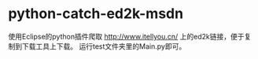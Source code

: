 # python-catch-ed2k-msdn

使用Eclipse的python插件爬取 http://www.itellyou.cn/ 上的ed2k链接，便于复制到下载工具上下载。
运行test文件夹里的Main.py即可。
